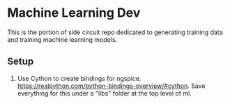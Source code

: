 # Machine Learning Dev
This is the portion of side circuit repo dedicated to generating training data and training machine learning models.

## Setup
1. Use Cython to create bindings for ngspice.  https://realpython.com/python-bindings-overview/#cython. Save everything for this under a "libs" folder at the top level of ml.